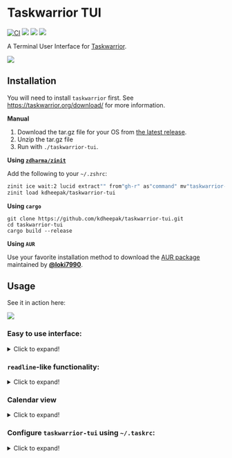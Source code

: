 # Taskwarrior TUI

[![CI](https://github.com/kdheepak/taskwarrior-tui/workflows/CI/badge.svg)](https://github.com/kdheepak/taskwarrior-tui/actions?query=workflow%3ACI)
[![](https://img.shields.io/github/license/kdheepak/taskwarrior-tui)](./LICENSE)
[![](https://img.shields.io/github/v/release/kdheepak/taskwarrior-tui)](https://github.com/kdheepak/taskwarrior-tui/releases/latest)
[![](https://img.shields.io/static/v1?label=platform&message=linux-32%20%7C%20linux-64%20%7C%20osx-64%20%7C%20win-32%20%7C%20win-64&color=lightgrey)](https://github.com/kdheepak/taskwarrior-tui/releases/latest)

A Terminal User Interface for [Taskwarrior](https://taskwarrior.org/).

![](https://user-images.githubusercontent.com/1813121/96972780-2c130b80-14d4-11eb-9773-2b7f33607bcb.png)

## Installation

You will need to install `taskwarrior` first. See <https://taskwarrior.org/download/> for more information.

**Manual**

1. Download the tar.gz file for your OS from [the latest release](https://github.com/kdheepak/taskwarrior-tui/releases/latest).
2. Unzip the tar.gz file
3. Run with `./taskwarrior-tui`.

**Using [`zdharma/zinit`](https://github.com/zdharma/zinit)**

Add the following to your `~/.zshrc`:

```zsh
zinit ice wait:2 lucid extract"" from"gh-r" as"command" mv"taskwarrior-tui* -> tt"
zinit load kdheepak/taskwarrior-tui
```

**Using `cargo`**

```
git clone https://github.com/kdheepak/taskwarrior-tui.git
cd taskwarrior-tui
cargo build --release
```

**Using `AUR`**

Use your favorite installation method to download the [AUR package](https://aur.archlinux.org/packages/taskwarrior-tui-git/) maintained by [**@loki7990**](https://github.com/loki7990).

## Usage

See it in action here:

![](https://user-images.githubusercontent.com/1813121/89620056-4ed64200-d84c-11ea-9153-9e08bc26d3b4.gif)

### Easy to use interface:

<details>

<summary> Click to expand! </summary>

- `/`: `task {string}`                       - Filter task report
- `a`: `task add {string}`                   - Add new task
- `d`: `task {selected} done`                - Mark task as done
- `e`: `task {selected} edit`                - Open selected task in editor
- `j`: `{selected+=1}`                       - Move down in task report
- `k`: `{selected-=1}`                       - Move up in task report
- `l`: `task log {string}`                   - Log new task
- `m`: `task {selected} modify {string}`     - Modify selected task
- `q`: `exit`                                - Quit
- `s`: `task {selected} start/stop`          - Toggle start and stop
- `u`: `task undo`                           - Undo
- `x`: `task delete {selected}`              - Delete
- `A`: `task {selected} annotate {string}`   - Annotate current task
- `?`: `help`                                - Help menu
- `!`: `{string}`                            - Custom shell command
- `]`: `Next view`                           - Go to next view
- `[`: `Previous view`                       - Go to previous view

![](https://user-images.githubusercontent.com/1813121/88654924-40896880-d08b-11ea-8709-b29cc970da4c.gif)

</details>

### `readline`-like functionality:

<details>

<summary> Click to expand! </summary>

- `<Ctrl-a>` : Go to beginning of the line
- `<Ctrl-e>` : Go to end of the line
- `<Ctrl-u>` : Delete from beginning of the line
- `<Ctrl-k>` : Delete to end of the line
- `<Ctrl-w>` : Delete previous word

![](https://user-images.githubusercontent.com/1813121/95651612-ce7cc900-0aa8-11eb-8686-42442ed9ee43.gif)

</details>

### Calendar view

<details>

<summary> Click to expand! </summary>

`taskwarrior-tui` supports a Calendar view, which you can get to by hitting the `]` key:

![](https://user-images.githubusercontent.com/1813121/96957124-0c211f00-14b7-11eb-9d29-b3b68420af44.gif)

This highlights the days for your due tasks in a calendar view.
You can configure the number of months in a row by changing the `uda.taskwarrior-tui.calendar.months_per_row` attribute in your `taskrc` file.
See the next section for more information.

You can switch back to the task view by hitting the `[` key.

</details>

### Configure `taskwarrior-tui` using `~/.taskrc`:

<details>

<summary> Click to expand! </summary>

`taskwarrior-tui` reads values from your `taskwarrior`'s `taskrc` file (default: `~/.taskrc`).

![](https://user-images.githubusercontent.com/1813121/96684390-bf173e80-1338-11eb-971c-ae64233d142e.png)

For example, `color.active` is used to style the active task.
If you would like to try it, open your `taskrc` file and change `color.active=white on blue`.

So `color.active` will take precedence over `color.overdue`. You can see what `color.active` is by running `task show color.active` in your favorite shell prompt.

The following color attributes are supported:

```plaintext
color.deleted
color.completed
color.active
color.overdue
color.scheduled
color.due.today
color.due
color.blocked
color.blocking
color.recurring
color.tagged
```

Other `taskwarrior-tui` configuration options are possible using the user defined attribute feature of `taskwarrior`.
All `taskwarrior-tui` specific configuration options will begin with `uda.taskwarrior-tui.`.
The following is a full list of all the options available and their default values implemented by `taskwarrior-tui` if not defined in your `taskrc` file.

```plaintext
uda.taskwarrior-tui.selection.indicator=•
uda.taskwarrior-tui.selection.bold=yes
uda.taskwarrior-tui.selection.italic=no
uda.taskwarrior-tui.selection.dim=no
uda.taskwarrior-tui.selection.blink=no
uda.taskwarrior-tui.calendar.months_per_row=4
```

</details>
